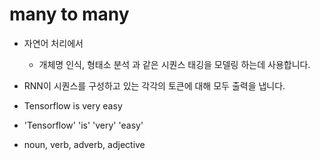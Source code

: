 # many to many

- 자연어 처리에서

  - 개체명 인식, 형태소 분석 과 같은 시퀀스 태깅을 모델링 하는데 사용합니다.

- RNN이 시퀀스를 구성하고 있는 각각의 토큰에 대해 모두 출력을 냅니다.

- Tensorflow is very easy
- 'Tensorflow' 'is' 'very' 'easy'
- noun, verb, adverb, adjective

